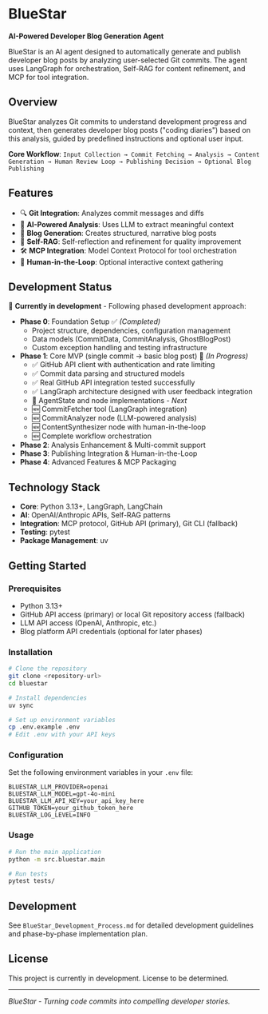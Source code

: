 # BlueStar

**AI-Powered Developer Blog Generation Agent**

BlueStar is an AI agent designed to automatically generate and publish developer blog posts by analyzing user-selected Git commits. The agent uses LangGraph for orchestration, Self-RAG for content refinement, and MCP for tool integration.

## Overview

BlueStar analyzes Git commits to understand development progress and context, then generates developer blog posts ("coding diaries") based on this analysis, guided by predefined instructions and optional user input.

**Core Workflow**: `Input Collection → Commit Fetching → Analysis → Content Generation → Human Review Loop → Publishing Decision → Optional Blog Publishing`

## Features

- 🔍 **Git Integration**: Analyzes commit messages and diffs
- 🤖 **AI-Powered Analysis**: Uses LLM to extract meaningful context
- 📝 **Blog Generation**: Creates structured, narrative blog posts
- 🔄 **Self-RAG**: Self-reflection and refinement for quality improvement
- 🛠️ **MCP Integration**: Model Context Protocol for tool orchestration
- 👤 **Human-in-the-Loop**: Optional interactive context gathering

## Development Status

🚧 **Currently in development** - Following phased development approach:

- **Phase 0**: Foundation Setup ✅ *(Completed)*
  - Project structure, dependencies, configuration management
  - Data models (CommitData, CommitAnalysis, GhostBlogPost)
  - Custom exception handling and testing infrastructure
- **Phase 1**: Core MVP (single commit → basic blog post) 🔄 *(In Progress)*
  - ✅ GitHub API client with authentication and rate limiting
  - ✅ Commit data parsing and structured models
  - ✅ Real GitHub API integration tested successfully
  - ✅ LangGraph architecture designed with user feedback integration
  - 🔄 AgentState and node implementations - *Next*
  - 🆕 CommitFetcher tool (LangGraph integration)
  - 🆕 CommitAnalyzer node (LLM-powered analysis)
  - 🆕 ContentSynthesizer node with human-in-the-loop
  - 🆕 Complete workflow orchestration
- **Phase 2**: Analysis Enhancement & Multi-commit support
- **Phase 3**: Publishing Integration & Human-in-the-Loop
- **Phase 4**: Advanced Features & MCP Packaging

## Technology Stack

- **Core**: Python 3.13+, LangGraph, LangChain
- **AI**: OpenAI/Anthropic APIs, Self-RAG patterns
- **Integration**: MCP protocol, GitHub API (primary), Git CLI (fallback)
- **Testing**: pytest
- **Package Management**: uv

## Getting Started

### Prerequisites

- Python 3.13+
- GitHub API access (primary) or local Git repository access (fallback)
- LLM API access (OpenAI, Anthropic, etc.)
- Blog platform API credentials (optional for later phases)

### Installation

```bash
# Clone the repository
git clone <repository-url>
cd bluestar

# Install dependencies
uv sync

# Set up environment variables
cp .env.example .env
# Edit .env with your API keys
```

### Configuration

Set the following environment variables in your `.env` file:

```env
BLUESTAR_LLM_PROVIDER=openai
BLUESTAR_LLM_MODEL=gpt-4o-mini  
BLUESTAR_LLM_API_KEY=your_api_key_here
GITHUB_TOKEN=your_github_token_here
BLUESTAR_LOG_LEVEL=INFO
```

### Usage

```bash
# Run the main application
python -m src.bluestar.main

# Run tests
pytest tests/
```

## Development

See `BlueStar_Development_Process.md` for detailed development guidelines and phase-by-phase implementation plan.

## License

This project is currently in development. License to be determined.

---

*BlueStar - Turning code commits into compelling developer stories.*
